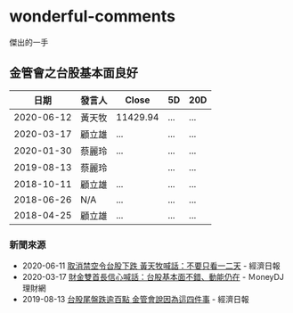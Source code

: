 # wonderful-comments
傑出的一手

## 金管會之台股基本面良好

日期 | 發言人 | Close | 5D | 20D
---- | ---- | ---- | ---- | ----
2020-06-12 | 黃天牧 | 11429.94  | ... | ...
2020-03-17 | 顧立雄 | ... | ... | ...
2020-01-30 | 蔡麗玲 | ... | ... | ...
2019-08-13 | 蔡麗玲 |  | ... | ...
2018-10-11 | 顧立雄 | ... | ... | ...
2018-06-26 | N/A | ... | ... | ...
2018-04-25 | 顧立雄 | ... | ... | ...

### 新聞來源

* 2020-06-11 [取消禁空令台股下跌 黃天牧喊話：不要只看一二天](https://money.udn.com/money/story/5613/4628922) - 經濟日報
* 2020-03-17 [財金雙首長信心喊話：台股基本面不錯、動能仍在](https://www.moneydj.com/KMDJ/News/NewsViewer.aspx?a=b7810678-3bb5-4008-ac4f-1eeccc2d3078) - ＭoneyDJ 理財網
* 2019-08-13 [台股尾盤跌逾百點 金管會說因為這四件事](https://money.udn.com/money/story/5607/3986797) - 經濟日報

